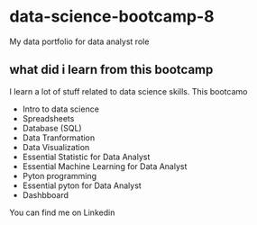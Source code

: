# data-science-bootcamp-8
My data portfolio for data analyst role

## what did i learn from this bootcamp

I learn a lot of stuff related to data science skills. This bootcamo
- Intro to data science
- Spreadsheets
- Database (SQL)
- Data Tranformation
- Data Visualization
- Essential Statistic for Data Analyst
- Essential Machine Learning for Data Analyst
- Pyton programming
- Essential pyton for Data Analyst
- Dashbboard
 
You can find me on Linkedin
